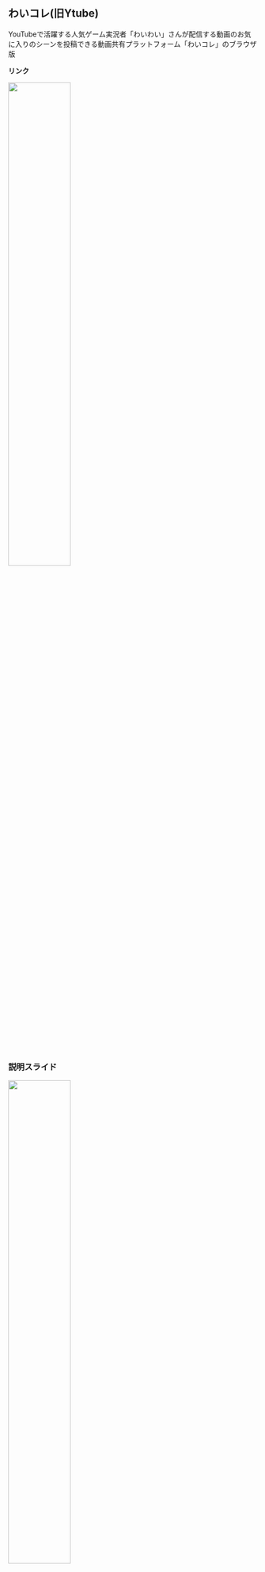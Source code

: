 ## わいコレ(旧Ytube)

YouTubeで活躍する人気ゲーム実況者「わいわい」さんが配信する動画のお気に入りのシーンを投稿できる動画共有プラットフォーム「わいコレ」のブラウザ版

**リンク**

[<img src=https://user-images.githubusercontent.com/24749358/108679763-5a5f3100-7530-11eb-9b1f-eb92f2e58425.png  width=50%>](https://yy-tube.com/)

### 説明スライド

[<img src=https://user-images.githubusercontent.com/24749358/108680189-e4a79500-7530-11eb-8fae-4b20039bb454.png  width=50%>](https://speakerdeck.com/mr04vv/waikore-4908b790-4260-4822-9331-19dc39776032)

### 構成

<img src=https://user-images.githubusercontent.com/24749358/108680431-34865c00-7531-11eb-8bb4-59ddf481729e.png  width=50%>
